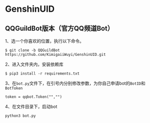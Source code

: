# GenshinUID

## QQGuildBot版本（官方QQ频道Bot）

1、选一个你喜欢的位置，执行以下命令。

```
$ git clone -b QQGuildBot https://github.com/KimigaiiWuyi/GenshinUID.git
```

2、进入文件夹内，安装依赖库

```
$ pip3 install -r requirements.txt
```

3、在`bot.py`文件下，在引号内分别修改参数，为你自己申请bot的`BotID`和`BotToken`

```
token = qqbot.Token("","")
```

4、在文件目录下，启动bot

```
python3 bot.py
```

